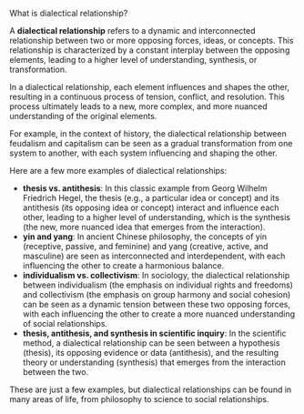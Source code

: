 What is dialectical relationship?

A **dialectical relationship** refers to a dynamic and interconnected relationship between two or more opposing forces, ideas, or concepts. This relationship is characterized by a constant interplay between the opposing elements, leading to a higher level of understanding, synthesis, or transformation.

In a dialectical relationship, each element influences and shapes the other, resulting in a continuous process of tension, conflict, and resolution. This process ultimately leads to a new, more complex, and more nuanced understanding of the original elements.

For example, in the context of history, the dialectical relationship between feudalism and capitalism can be seen as a gradual transformation from one system to another, with each system influencing and shaping the other.

Here are a few more examples of dialectical relationships:

* **thesis vs. antithesis**: In this classic example from Georg Wilhelm Friedrich Hegel, the thesis (e.g., a particular idea or concept) and its antithesis (its opposing idea or concept) interact and influence each other, leading to a higher level of understanding, which is the synthesis (the new, more nuanced idea that emerges from the interaction).
* **yin and yang**: In ancient Chinese philosophy, the concepts of yin (receptive, passive, and feminine) and yang (creative, active, and masculine) are seen as interconnected and interdependent, with each influencing the other to create a harmonious balance.
* **individualism vs. collectivism**: In sociology, the dialectical relationship between individualism (the emphasis on individual rights and freedoms) and collectivism (the emphasis on group harmony and social cohesion) can be seen as a dynamic tension between these two opposing forces, with each influencing the other to create a more nuanced understanding of social relationships.
* **thesis, antithesis, and synthesis in scientific inquiry**: In the scientific method, a dialectical relationship can be seen between a hypothesis (thesis), its opposing evidence or data (antithesis), and the resulting theory or understanding (synthesis) that emerges from the interaction between the two.

These are just a few examples, but dialectical relationships can be found in many areas of life, from philosophy to science to social relationships.
